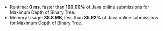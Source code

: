 - Runtime: **0 ms**, faster than **100.00%** of Java online submissions for Maximum Depth of Binary Tree.
- Memory Usage: **38.8 MB**, less than **85.92%** of Java online submissions for Maximum Depth of Binary Tree.